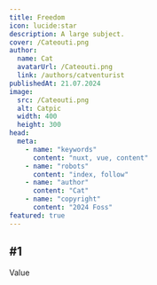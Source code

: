 ```yaml
---
title: Freedom
icon: lucide:star
description: A large subject.
cover: /Cateouti.png
author:
  name: Cat
  avatarUrl: /Cateouti.png
  link: /authors/catventurist
publishedAt: 21.07.2024
image:
  src: /Cateouti.png
  alt: Catpic
  width: 400
  height: 300
head:
  meta:
    - name: "keywords"
      content: "nuxt, vue, content"
    - name: "robots"
      content: "index, follow"
    - name: "author"
      content: "Cat"
    - name: "copyright"
      content: "2024 Foss"
featured: true
---
```


## #1
Value